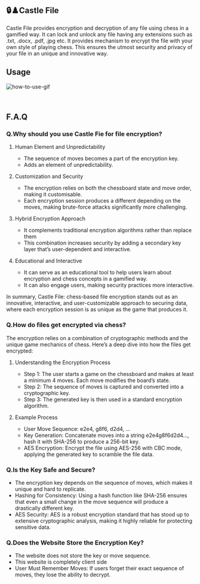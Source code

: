 ## 🔒♟️Castle File
Castle File provides encryption and decryption of any file using chess in a gamified way. It can lock and unlock any file having any extensions such as .txt, .docx, .pdf, .jpg etc. It provides mechanism to encrypt the file with your own style of playing chess. This ensures the utmost security and privacy of your file in an unique and innovative way.

## Usage

![how-to-use-gif](https://jmp.sh/SnIf9QyG)

<br>

## F.A.Q

### Q.Why should you use Castle Fie for file encryption?

1. Human Element and Unpredictability
	- The sequence of moves becomes a part of the encryption key.
	- Adds an element of unpredictability.

2. Customization and Security
	- The encryption relies on both the chessboard state and move order, making it customisable.
	- Each encryption session produces a different depending on the moves, making brute-force attacks significantly more challenging.

3. Hybrid Encryption Approach
	- It complements traditional encryption algorithms rather than replace them
	- This combination increases security by adding a secondary key layer that’s user-dependent and interactive.

4. Educational and Interactive
	- It can serve as an educational tool to help users learn about encryption and chess concepts in a gamified way. 
	- It can also engage users, making security practices more interactive.

In summary, Castle File: chess-based file encryption stands out as an innovative, interactive, and user-customizable approach to securing data, where each encryption session is as unique as the game that produces it.

### Q.How do files get encrypted via chess?

The encryption relies on a combination of cryptographic methods and the unique game mechanics of chess. Here’s a deep dive into how the files get encrypted:

1. Understanding the Encryption Process
	- Step 1: The user starts a game on the chessboard and makes at least a minimum 4 moves. Each move modifies the board’s state.
	- Step 2: The sequence of moves is captured and converted into a cryptographic key.
	- Step 3: The generated key is then used in a standard encryption algorithm.

2. Example Process
	- User Move Sequence: e2e4, g8f6, d2d4, ...
	- Key Generation: Concatenate moves into a string e2e4g8f6d2d4..., hash it with SHA-256 to produce a 256-bit key.
	- AES Encryption: Encrypt the file using AES-256 with CBC mode, applying the generated key to scramble the file data.

### Q.Is the Key Safe and Secure? 

- The encryption key depends on the sequence of moves, which makes it unique and hard to replicate.
- Hashing for Consistency: Using a hash function like SHA-256 ensures that even a small change in the move sequence will produce a drastically different key.
- AES Security: AES is a robust encryption standard that has stood up to extensive cryptographic analysis, making it highly reliable for protecting sensitive data.

### Q.Does the Website Store the Encryption Key? 

- The website does not store the key or move sequence.
- This website is completely client side
- User Must Remember Moves: If users forget their exact sequence of moves, they lose the ability to decrypt.
